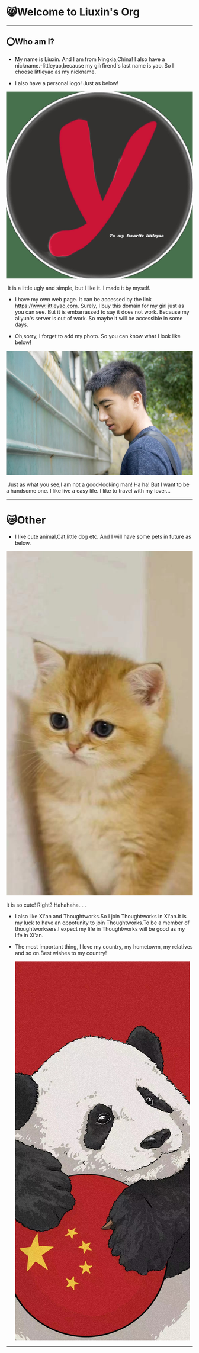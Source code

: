 # :smile_cat:Welcome to Liuxin's Org 

------

## :o:Who am I?

- My name is Liuxin. And I am from Ningxia,China! I also have a nickname.-littleyao,because my gilrfirend's last name is yao. So I choose littleyao as my nickname.

- I also have a personal logo! Just as  below!

![](assets\logo.jpg)

​		It is a little ugly and simple, but I like it. I made it by myself.

- I have my own web page. It can be accessed by the link https://www.littleyao.com. Surely, I buy this domain for my girl just as you can see. But it is embarrassed to say  it does not work. Because my aliyun's server is out of work. So maybe it will be accessible in some days.

- Oh,sorry, I forget  to add my photo. So  you can know what I  look  like below! 

![](assets\微信图片_20220410234100.jpg)

​		Just  as what you see,I  am not a  good-looking man! Ha ha! But I want to be a  handsome one. I like live a easy life. I like to travel with my lover...

------

# :crying_cat_face:Other

- I like cute animal,Cat,little dog etc. And I will have some pets in future as below.

![](assets\微信图片_20220410234116.jpg)

   It is so cute! Right? Hahahaha.....

- I also like Xi'an and Thoughtworks.So I join Thoughtworks in Xi'an.It is my luck to have an oppotunity to join Thoughtworks.To be a member of thoughtworksers.I expect my life in Thoughtworks will be good as my life in Xi'an.

- The most important thing, I love my country, my hometowm, my relatives and so on.Best wishes to my country!

  ![](assets\微信图片_20220410234112.jpg)

---------

